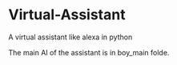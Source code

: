 # Virtual-Assistant
A virtual assistant like alexa in python

The main AI of the assistant is in boy_main folde.
